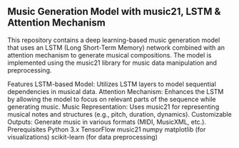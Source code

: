 ## Music Generation Model with music21, LSTM & Attention Mechanism
This repository contains a deep learning-based music generation model that uses an LSTM (Long Short-Term Memory) network combined with an attention mechanism to generate musical compositions. The model is implemented using the music21 library for music data manipulation and preprocessing.

Features
LSTM-based Model: Utilizes LSTM layers to model sequential dependencies in musical data.
Attention Mechanism: Enhances the LSTM by allowing the model to focus on relevant parts of the sequence while generating music.
Music Representation: Uses music21 for representing musical notes and structures (e.g., pitch, duration, dynamics).
Customizable Outputs: Generate music in various formats (MIDI, MusicXML, etc.).
Prerequisites
Python 3.x
TensorFlow 
music21
numpy
matplotlib (for visualizations)
scikit-learn (for data preprocessing)
